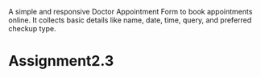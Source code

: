 A simple and responsive Doctor Appointment Form to book appointments online. It collects basic details like name, date, time, query, and preferred checkup type.
# Assignment2.3
